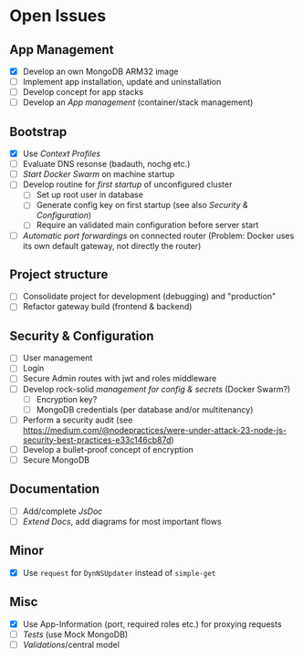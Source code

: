 # Open Issues

## App Management

- [x] Develop an own MongoDB ARM32 image
- [ ] Implement app installation, update and uninstallation
- [ ] Develop concept for app stacks
- [ ] Develop an _App management_ (container/stack management)

## Bootstrap

- [x] Use _Context Profiles_
- [ ] Evaluate DNS resonse (badauth, nochg etc.)
- [ ] _Start Docker Swarm_ on machine startup
- [ ] Develop routine for _first startup_ of unconfigured cluster
  - [ ] Set up root user in database
  - [ ] Generate config key on first startup (see also *Security & Configuration*)
  - [ ] Require an validated main configuration before server start
- [ ] _Automatic port forwardings_ on connected router (Problem: Docker uses its own default gateway, not directly the router)

## Project structure

- [ ] Consolidate project for development (debugging) and "production"
- [ ] Refactor gateway build (frontend & backend)

## Security & Configuration

- [ ] User management
- [ ] Login
- [ ] Secure Admin routes with jwt and roles middleware
- [ ] Develop rock-solid _management for config & secrets_ (Docker Swarm?)
  - [ ] Encryption key?
  - [ ] MongoDB credentials (per database and/or multitenancy)
- [ ] Perform a security audit (see https://medium.com/@nodepractices/were-under-attack-23-node-js-security-best-practices-e33c146cb87d)
- [ ] Develop a bullet-proof concept of encryption
- [ ] Secure MongoDB

## Documentation

- [ ] Add/complete _JsDoc_
- [ ] _Extend Docs_, add diagrams for most important flows

## Minor

- [x] Use `request` for `DynNSUpdater` instead of `simple-get`

## Misc

- [x] Use App-Information (port, required roles etc.) for proxying requests
- [ ] _Tests_ (use Mock MongoDB)
- [ ] _Validations_/central model
